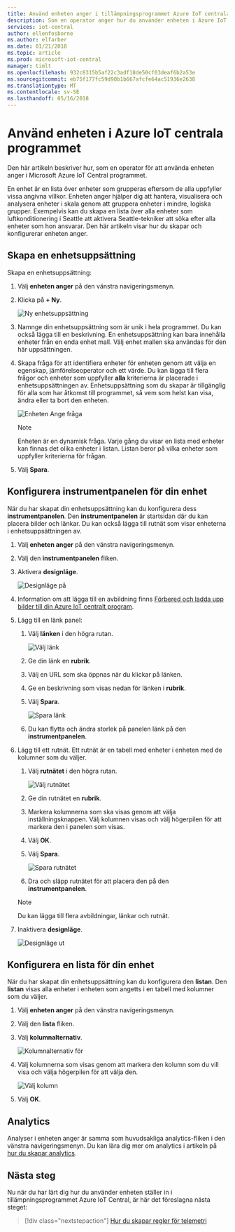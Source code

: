 ```yaml
---
title: Använd enheten anger i tillämpningsprogrammet Azure IoT centrala | Microsoft Docs
description: Som en operator anger hur du använder enheten i Azure IoT centrala programmet.
services: iot-central
author: ellenfosborne
ms.author: elfarber
ms.date: 01/21/2018
ms.topic: article
ms.prod: microsoft-iot-central
manager: timlt
ms.openlocfilehash: 932c8315b5af22c3adf18de50cf03deaf6b2a53e
ms.sourcegitcommit: eb75f177fc59d90b1b667afcfe64ac51936e2638
ms.translationtype: MT
ms.contentlocale: sv-SE
ms.lasthandoff: 05/16/2018
---
```

# <a name="use-device-sets-in-your-azure-iot-central-application"></a>Använd enheten i Azure IoT centrala programmet

Den här artikeln beskriver hur, som en operator för att använda enheten anger i Microsoft Azure IoT Central programmet.

En enhet är en lista över enheter som grupperas eftersom de alla uppfyller vissa angivna villkor. Enheten anger hjälper dig att hantera, visualisera och analysera enheter i skala genom att gruppera enheter i mindre, logiska grupper. Exempelvis kan du skapa en lista över alla enheter som luftkonditionering i Seattle att aktivera Seattle-tekniker att söka efter alla enheter som hon ansvarar. Den här artikeln visar hur du skapar och konfigurerar enheten anger.

## <a name="create-a-device-set"></a>Skapa en enhetsuppsättning

Skapa en enhetsuppsättning:

1. Välj **enheten anger** på den vänstra navigeringsmenyn.

1. Klicka på **+ Ny**.

    ![Ny enhetsuppsättning](media/howto-use-device-sets/image1.png)

1. Namnge din enhetsuppsättning som är unik i hela programmet. Du kan också lägga till en beskrivning. En enhetsuppsättning kan bara innehålla enheter från en enda enhet mall. Välj enhet mallen ska användas för den här uppsättningen.

1. Skapa fråga för att identifiera enheter för enheten genom att välja en egenskap, jämförelseoperator och ett värde. Du kan lägga till flera frågor och enheter som uppfyller **alla** kriterierna är placerade i enhetsuppsättningen av. Enhetsuppsättning som du skapar är tillgänglig för alla som har åtkomst till programmet, så vem som helst kan visa, ändra eller ta bort den enheten.

    ![Enheten Ange fråga](media/howto-use-device-sets/image2.png)

    > [!NOTE]
    > Enheten är en dynamisk fråga. Varje gång du visar en lista med enheter kan finnas det olika enheter i listan. Listan beror på vilka enheter som uppfyller kriterierna för frågan.

1. Välj **Spara**.

## <a name="configure-the-dashboard-for-your-device-set"></a>Konfigurera instrumentpanelen för din enhet

När du har skapat din enhetsuppsättning kan du konfigurera dess **instrumentpanelen**. Den **instrumentpanelen** är startsidan där du kan placera bilder och länkar. Du kan också lägga till rutnät som visar enheterna i enhetsuppsättningen av.

1. Välj **enheten anger** på den vänstra navigeringsmenyn.

1. Välj den **instrumentpanelen** fliken.

1. Aktivera **designläge**.

    ![Designläge på](media/howto-use-device-sets/image3.png)

1. Information om att lägga till en avbildning finns [Förbered och ladda upp bilder till din Azure IoT centralt program](howto-prepare-images.md).

1. Lägg till en länk panel:
    1. Välj **länken** i den högra rutan.

        ![Välj länk](media/howto-use-device-sets/image6.png)

    1. Ge din länk en **rubrik**.
    1. Välj en URL som ska öppnas när du klickar på länken.
    1. Ge en beskrivning som visas nedan för länken i **rubrik**.
    1. Välj **Spara**.

        ![Spara länk](media/howto-use-device-sets/image7.png)

    1. Du kan flytta och ändra storlek på panelen länk på den **instrumentpanelen**.

1. Lägg till ett rutnät. Ett rutnät är en tabell med enheter i enheten med de kolumner som du väljer.
    1. Välj **rutnätet** i den högra rutan.

        ![Välj rutnätet](media/howto-use-device-sets/image8.png)

    1. Ge din rutnätet en **rubrik**.
    1. Markera kolumnerna som ska visas genom att välja inställningsknappen. Välj kolumnen visas och välj högerpilen för att markera den i panelen som visas.
    1. Välj **OK**.
    1. Välj **Spara**.

        ![Spara rutnätet](media/howto-use-device-sets/image9.png)

    1. Dra och släpp rutnätet för att placera den på den **instrumentpanelen**.

    > [!NOTE]
    > Du kan lägga till flera avbildningar, länkar och rutnät.

1. Inaktivera **designläge**.

    ![Designläge ut](media/howto-use-device-sets/image10.png)

## <a name="configure-the-list-for-your-device-set"></a>Konfigurera en lista för din enhet

När du har skapat din enhetsuppsättning kan du konfigurera den **listan**. Den **listan** visas alla enheter i enheten som angetts i en tabell med kolumner som du väljer.

1. Välj **enheten anger** på den vänstra navigeringsmenyn.

1. Välj den **lista** fliken.

1. Välj **kolumnalternativ**.

    ![Kolumnalternativ för](media/howto-use-device-sets/image11.png)

1. Välj kolumnerna som visas genom att markera den kolumn som du vill visa och välja högerpilen för att välja den.

    ![Välj kolumn](media/howto-use-device-sets/image12.png)

1. Välj **OK**.

## <a name="analytics"></a>Analytics

Analyser i enheten anger är samma som huvudsakliga analytics-fliken i den vänstra navigeringsmenyn. Du kan lära dig mer om analytics i artikeln på [hur du skapar analytics](howto-create-analytics.md).

## <a name="next-steps"></a>Nästa steg

Nu när du har lärt dig hur du använder enheten ställer in i tillämpningsprogrammet Azure IoT Central, är här det föreslagna nästa steget:

> [!div class="nextstepaction"]
> [Hur du skapar regler för telemetri](howto-create-telemetry-rules.md)
